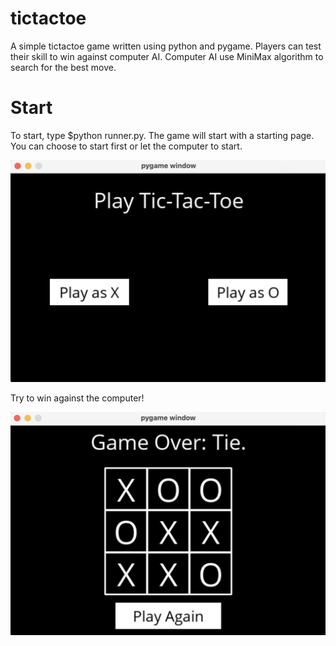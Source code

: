# tictactoe

A simple tictactoe game written using python and pygame. Players can test their skill to win against computer AI. Computer AI use MiniMax algorithm to search for the best move. 

# Start
To start, type $python runner.py. The game will start with a starting page. You can choose to start first or let the computer to start.

![tictactoe](tictactoe_1.png?raw=true)

Try to win against the computer!

![tictactoe](tictactoe_2.png?raw=true)
